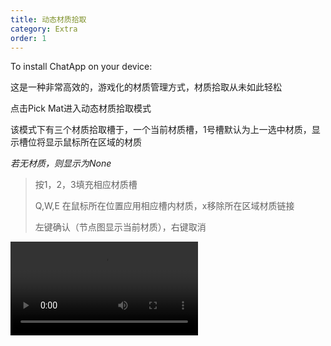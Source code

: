 ```yaml
---
title: 动态材质拾取
category: Extra
order: 1
---
```


To install ChatApp on your device:

这是一种非常高效的，游戏化的材质管理方式，材质拾取从未如此轻松

点击Pick Mat进入动态材质拾取模式

该模式下有三个材质拾取槽于，一个当前材质槽，1号槽默认为上一选中材质，显示槽位将显示鼠标所在区域的材质 

*若无材质，则显示为None*

> 按1，2，3填充相应材质槽
>
> Q,W,E 在鼠标所在位置应用相应槽内材质，x移除所在区域材质链接
>
> 左键确认（节点图显示当前材质），右键取消

<video src="../../uploads/pickmat.mp4"></video>